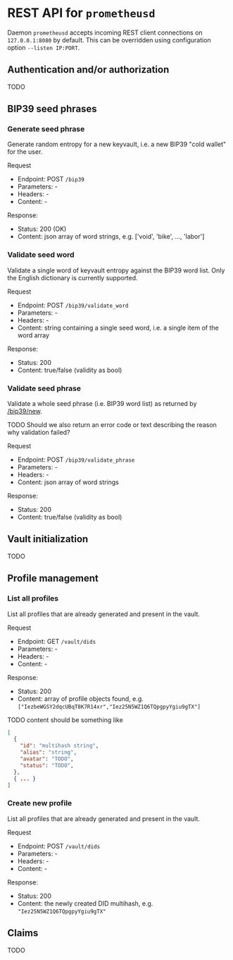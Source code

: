 # REST API for `prometheusd`

Daemon `prometheusd` accepts incoming REST client connections on `127.0.0.1:8080` by default.
This can be overridden using configuration option `--listen IP:PORT`.



## Authentication and/or authorization

TODO



## BIP39 seed phrases


### <a name="/bip39/new"/> Generate seed phrase

Generate random entropy for a new keyvault, i.e. a new BIP39 "cold wallet" for the user.  

Request
* Endpoint: POST `/bip39`
* Parameters: -
* Headers: -
* Content: - 

Response:
* Status: 200 (OK)
* Content: json array of word strings, e.g. ['void', 'bike', ..., 'labor']


### Validate seed word

Validate a single word of keyvault entropy against the BIP39 word list.
Only the English dictionary is currently supported.

Request
* Endpoint: POST `/bip39/validate_word`
* Parameters: - 
* Headers: -
* Content: string containing a single seed word, i.e. a single item of the word array

Response:
* Status: 200
* Content: true/false (validity as bool)


### Validate seed phrase

Validate a whole seed phrase (i.e. BIP39 word list) as returned by [/bip39/new](#/bip39/new).

TODO Should we also return an error code or text describing the reason why validation failed?  

Request
* Endpoint: POST `/bip39/validate_phrase`
* Parameters: -
* Headers: -
* Content: json array of word strings

Response:
* Status: 200
* Content: true/false (validity as bool)



## Vault initialization

TODO



## Profile management

### List all profiles

List all profiles that are already generated and present in the vault.

Request
* Endpoint: GET `/vault/dids`
* Parameters: - 
* Headers: -
* Content: -

Response:
* Status: 200
* Content: array of profile objects found, e.g. `["IezbeWGSY2dqcUBqT8K7R14xr","Iez25N5WZ1Q6TQpgpyYgiu9gTX"]`

TODO content should be something like
```json
[
  {
	"id": "multihash string",
	"alias": "string",
	"avatar": "TODO",
	"status": "TODO",
  },
  { ... }
]
```


### Create new profile

List all profiles that are already generated and present in the vault.

Request
* Endpoint: POST `/vault/dids`
* Parameters: - 
* Headers: -
* Content: -

Response:
* Status: 200
* Content: the newly created DID multihash, e.g. `"Iez25N5WZ1Q6TQpgpyYgiu9gTX"`


## Claims

TODO